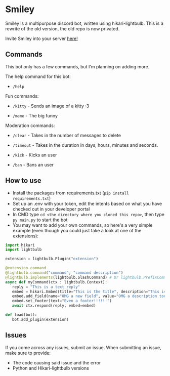 # Smiley

Smiley is a multipurpose discord bot, written using hikari-lightbulb.
This is a rewrite of the old version, the old repo is now privated.

Invite Smiley into your server [here!](https://discord.com/api/oauth2/authorize?client_id=892396707608932353&permissions=1099511639046&scope=bot%20applications.commands)

## Commands

This bot only has a few commands, but I'm planning on adding more.

The help command for this bot:

-  `/help`

Fun commands:

-  `/kitty` - Sends an image of a kitty :3

-  `/meme` - The big funny 

Moderation commands:

-  `/clear` - Takes in the number of messages to delete

-  `/timeout` - Takes in the duration in days, hours, minutes and seconds.

-  `/kick` - Kicks an user

-  `/ban` - Bans an user

## How to use
 - Install the packages from requirements.txt (``pip install requirements.txt``)
 - Set up an .env with your token, edit the intents based on what you have checked out in your developer portal
 - In CMD type ``cd <the directory where you cloned this repo>``, then type ``py main.py`` to start the bot
 - You may want to add your own commands, so here's a very simple example (even though you could just take a look at one of the extensions):
 ```py
 import hikari
 import lightbulb

extension = lightbulb.Plugin("extension")

@extension.command
@lightbulb.command("command", "command description")
@lightbulb.implements(lightbulb.SlashCommand) # Or lightbulb.PrefixCommand for a prefix command
async def myCommand(ctx : lightbulb.Context):
	reply = "This is a text reply"
	embed = hikari.Embed(title="This is the title", description="This is the description")
	embed.add_field(name="OMG a new field", value="OMG a description too?")
	embed.set_footer(text="Even a footer!!!!!!")
	await ctx.respond(reply, embed=embed)

def load(bot):
	bot.add_plugin(extension)
```

## Issues
If you come across any issues, submit an issue.
When submitting an issue, make sure to provide:
 - The code causing said issue and the error
 - Python and Hikari-lightbulb versions